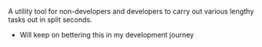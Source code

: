 A utility tool for non-developers and developers to carry out various lengthy tasks out in split seconds.
* Will keep on bettering this in my development journey 